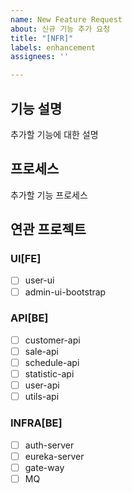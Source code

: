 ```yaml
---
name: New Feature Request
about: 신규 기능 추가 요청
title: "[NFR]"
labels: enhancement
assignees: ''

---
```


## 기능 설명
추가할 기능에 대한 설명

## 프로세스
추가할 기능 프로세스

## 연관 프로젝트
### UI[FE]
- [ ] user-ui
- [ ] admin-ui-bootstrap

### API[BE]
- [ ] customer-api
- [ ] sale-api
- [ ] schedule-api
- [ ] statistic-api
- [ ] user-api
- [ ] utils-api

### INFRA[BE]
- [ ] auth-server
- [ ] eureka-server
- [ ] gate-way
- [ ] MQ
